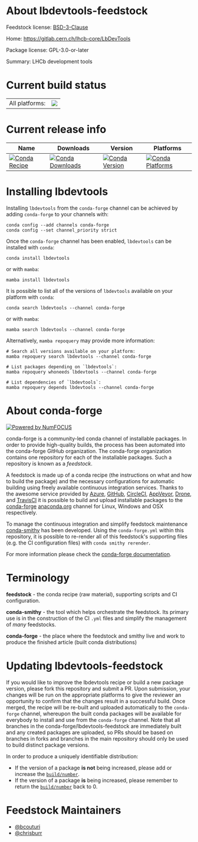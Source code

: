 About lbdevtools-feedstock
==========================

Feedstock license: [BSD-3-Clause](https://github.com/conda-forge/lbdevtools-feedstock/blob/main/LICENSE.txt)

Home: https://gitlab.cern.ch/lhcb-core/LbDevTools

Package license: GPL-3.0-or-later

Summary: LHCb development tools

Current build status
====================


<table><tr><td>All platforms:</td>
    <td>
      <a href="https://dev.azure.com/conda-forge/feedstock-builds/_build/latest?definitionId=10576&branchName=main">
        <img src="https://dev.azure.com/conda-forge/feedstock-builds/_apis/build/status/lbdevtools-feedstock?branchName=main">
      </a>
    </td>
  </tr>
</table>

Current release info
====================

| Name | Downloads | Version | Platforms |
| --- | --- | --- | --- |
| [![Conda Recipe](https://img.shields.io/badge/recipe-lbdevtools-green.svg)](https://anaconda.org/conda-forge/lbdevtools) | [![Conda Downloads](https://img.shields.io/conda/dn/conda-forge/lbdevtools.svg)](https://anaconda.org/conda-forge/lbdevtools) | [![Conda Version](https://img.shields.io/conda/vn/conda-forge/lbdevtools.svg)](https://anaconda.org/conda-forge/lbdevtools) | [![Conda Platforms](https://img.shields.io/conda/pn/conda-forge/lbdevtools.svg)](https://anaconda.org/conda-forge/lbdevtools) |

Installing lbdevtools
=====================

Installing `lbdevtools` from the `conda-forge` channel can be achieved by adding `conda-forge` to your channels with:

```
conda config --add channels conda-forge
conda config --set channel_priority strict
```

Once the `conda-forge` channel has been enabled, `lbdevtools` can be installed with `conda`:

```
conda install lbdevtools
```

or with `mamba`:

```
mamba install lbdevtools
```

It is possible to list all of the versions of `lbdevtools` available on your platform with `conda`:

```
conda search lbdevtools --channel conda-forge
```

or with `mamba`:

```
mamba search lbdevtools --channel conda-forge
```

Alternatively, `mamba repoquery` may provide more information:

```
# Search all versions available on your platform:
mamba repoquery search lbdevtools --channel conda-forge

# List packages depending on `lbdevtools`:
mamba repoquery whoneeds lbdevtools --channel conda-forge

# List dependencies of `lbdevtools`:
mamba repoquery depends lbdevtools --channel conda-forge
```


About conda-forge
=================

[![Powered by
NumFOCUS](https://img.shields.io/badge/powered%20by-NumFOCUS-orange.svg?style=flat&colorA=E1523D&colorB=007D8A)](https://numfocus.org)

conda-forge is a community-led conda channel of installable packages.
In order to provide high-quality builds, the process has been automated into the
conda-forge GitHub organization. The conda-forge organization contains one repository
for each of the installable packages. Such a repository is known as a *feedstock*.

A feedstock is made up of a conda recipe (the instructions on what and how to build
the package) and the necessary configurations for automatic building using freely
available continuous integration services. Thanks to the awesome service provided by
[Azure](https://azure.microsoft.com/en-us/services/devops/), [GitHub](https://github.com/),
[CircleCI](https://circleci.com/), [AppVeyor](https://www.appveyor.com/),
[Drone](https://cloud.drone.io/welcome), and [TravisCI](https://travis-ci.com/)
it is possible to build and upload installable packages to the
[conda-forge](https://anaconda.org/conda-forge) [anaconda.org](https://anaconda.org/)
channel for Linux, Windows and OSX respectively.

To manage the continuous integration and simplify feedstock maintenance
[conda-smithy](https://github.com/conda-forge/conda-smithy) has been developed.
Using the ``conda-forge.yml`` within this repository, it is possible to re-render all of
this feedstock's supporting files (e.g. the CI configuration files) with ``conda smithy rerender``.

For more information please check the [conda-forge documentation](https://conda-forge.org/docs/).

Terminology
===========

**feedstock** - the conda recipe (raw material), supporting scripts and CI configuration.

**conda-smithy** - the tool which helps orchestrate the feedstock.
                   Its primary use is in the construction of the CI ``.yml`` files
                   and simplify the management of *many* feedstocks.

**conda-forge** - the place where the feedstock and smithy live and work to
                  produce the finished article (built conda distributions)


Updating lbdevtools-feedstock
=============================

If you would like to improve the lbdevtools recipe or build a new
package version, please fork this repository and submit a PR. Upon submission,
your changes will be run on the appropriate platforms to give the reviewer an
opportunity to confirm that the changes result in a successful build. Once
merged, the recipe will be re-built and uploaded automatically to the
`conda-forge` channel, whereupon the built conda packages will be available for
everybody to install and use from the `conda-forge` channel.
Note that all branches in the conda-forge/lbdevtools-feedstock are
immediately built and any created packages are uploaded, so PRs should be based
on branches in forks and branches in the main repository should only be used to
build distinct package versions.

In order to produce a uniquely identifiable distribution:
 * If the version of a package **is not** being increased, please add or increase
   the [``build/number``](https://docs.conda.io/projects/conda-build/en/latest/resources/define-metadata.html#build-number-and-string).
 * If the version of a package **is** being increased, please remember to return
   the [``build/number``](https://docs.conda.io/projects/conda-build/en/latest/resources/define-metadata.html#build-number-and-string)
   back to 0.

Feedstock Maintainers
=====================

* [@bcouturi](https://github.com/bcouturi/)
* [@chrisburr](https://github.com/chrisburr/)

